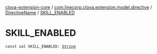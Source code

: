 [clova-extension-core](../../index.md) / [com.linecorp.clova.extension.model.directive](../index.md) / [DirectiveName](index.md) / [SKILL_ENABLED](./-s-k-i-l-l_-e-n-a-b-l-e-d.md)

# SKILL_ENABLED

`const val SKILL_ENABLED: `[`String`](https://kotlinlang.org/api/latest/jvm/stdlib/kotlin/-string/index.html)